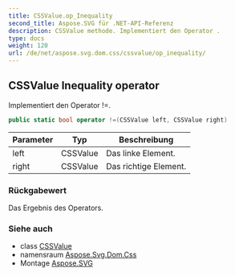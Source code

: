 ```yaml
---
title: CSSValue.op_Inequality
second_title: Aspose.SVG für .NET-API-Referenz
description: CSSValue methode. Implementiert den Operator .
type: docs
weight: 120
url: /de/net/aspose.svg.dom.css/cssvalue/op_inequality/
---
```

## CSSValue Inequality operator

Implementiert den Operator !=.

```csharp
public static bool operator !=(CSSValue left, CSSValue right)
```

| Parameter | Typ | Beschreibung |
| --- | --- | --- |
| left | CSSValue | Das linke Element. |
| right | CSSValue | Das richtige Element. |

### Rückgabewert

Das Ergebnis des Operators.

### Siehe auch

* class [CSSValue](../)
* namensraum [Aspose.Svg.Dom.Css](../../cssvalue/)
* Montage [Aspose.SVG](../../../)


